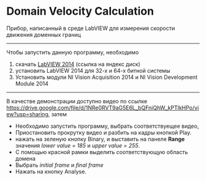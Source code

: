 # Domain Velocity Calculation
Прибор, написанный в среде LabVIEW для измерения скорости движения доменных границ
___________

Чтобы запустить данную программу, необходимо 
1. скачать [LabVIEW 2014](https://yadi.sk/d/sk9JE_kXXVoyNA) (ссылка на яндекс диск)
2. установить LabVIEW 2014 для 32-х и 64-х битной системы
3. Установить модули NI Vision Acquisition 2014 и NI Vision Development Module 2014 
___________

В качестве демонстрации доступно видео по ссылке https://drive.google.com/file/d/1NRe0RVT9aG5E6L_bQFniQhW_kPTlkHPo/view?usp=sharing, затем
* Необходимо запустить программу, выбрать соответствуещее видео,
* Приостановить прокрутку видео и разбить на кадры кнопкой Play.
* нажать на зеленую кнопку Binary, и выставить на панеле **Range** значения *lower value = 185* и *upper value = 255*. 
* С помощью красной рамки выделить соответствующую область домена 
* Выбрать *initial frame* и *final frame*
* Нажать на кнопку Analyse.

